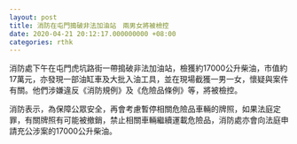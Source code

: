 ```yaml
---
layout: post
title: 消防在屯門搗破非法加油站　兩男女將被檢控
date: 2020-04-21 20:12:17.000000000 +08:00
categories: rthk
---
```


消防處下午在屯門虎坑路街一帶搗破非法加油站，檢獲約17000公升柴油，市值約17萬元，亦發現一部油缸車及大批入油工具，並在現場截獲一男一女，懷疑與案件有關。他們涉嫌違反《消防規例》及《危險品條例》等，將被檢控。

消防表示，為保障公眾安全，再會考慮暫停相關危險品車輛的牌照，如果法庭定罪，有關牌照有可能被撤銷，禁止相關車輛繼續運載危險品，消防處亦會向法庭申請充公涉案的17000公升柴油。
